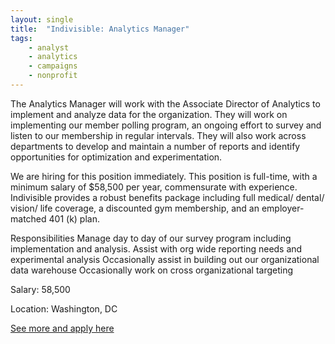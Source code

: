 ```yaml
---
layout: single
title:  "Indivisible: Analytics Manager"
tags: 
    - analyst
    - analytics
    - campaigns
    - nonprofit
---
```


The Analytics Manager will work with the Associate Director of Analytics to implement and analyze data for the organization. They will work on implementing our member polling program, an ongoing effort to survey and listen to our membership in regular intervals. They will also work across departments to develop and maintain a number of reports and identify opportunities for optimization and experimentation. 

We are hiring for this position immediately. This position is full-time, with a minimum salary of $58,500 per year, commensurate with experience. Indivisible provides a robust benefits package including full medical/ dental/ vision/ life coverage, a discounted gym membership, and an employer-matched 401 (k) plan.

Responsibilities
Manage day to day of our survey program including implementation and analysis. 
Assist with org wide reporting needs and experimental analysis
Occasionally assist in building out our organizational data warehouse
Occasionally work on cross organizational targeting


Salary: 58,500

Location: Washington, DC


[See more and apply here](https://jobs.lever.co/indivisible/ff76b64e-bf8f-47c9-99ee-e0111a35b788)
